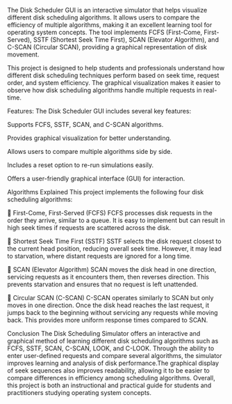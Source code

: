 The Disk Scheduler GUI is an interactive simulator that helps visualize different disk scheduling algorithms. It allows users to compare the efficiency of multiple algorithms, making it an excellent learning tool for operating system concepts. The tool implements FCFS (First-Come, First-Served), SSTF (Shortest Seek Time First), SCAN (Elevator Algorithm), and C-SCAN (Circular SCAN), providing a graphical representation of disk movement.

This project is designed to help students and professionals understand how different disk scheduling techniques perform based on seek time, request order, and system efficiency. The graphical visualization makes it easier to observe how disk scheduling algorithms handle multiple requests in real-time.

Features:
The Disk Scheduler GUI includes several key features:

Supports FCFS, SSTF, SCAN, and C-SCAN algorithms.

Provides graphical visualization for better understanding.

Allows users to compare multiple algorithms side by side.

Includes a reset option to re-run simulations easily.

Offers a user-friendly graphical interface (GUI) for interaction.


Algorithms Explained
This project implements the following four disk scheduling algorithms:

🔹 First-Come, First-Served (FCFS)
FCFS processes disk requests in the order they arrive, similar to a queue. It is easy to implement but can result in high seek times if requests are scattered across the disk.

🔹 Shortest Seek Time First (SSTF)
SSTF selects the disk request closest to the current head position, reducing overall seek time. However, it may lead to starvation, where distant requests are ignored for a long time.

🔹 SCAN (Elevator Algorithm)
SCAN moves the disk head in one direction, servicing requests as it encounters them, then reverses direction. This prevents starvation and ensures that no request is left unattended.

🔹 Circular SCAN (C-SCAN)
C-SCAN operates similarly to SCAN but only moves in one direction. Once the disk head reaches the last request, it jumps back to the beginning without servicing any requests while moving back. This provides more uniform response times compared to SCAN.

Conclusion
The Disk Scheduling Simulator offers an interactive and graphical method of learning different disk scheduling algorithms such as FCFS, SSTF, SCAN, C-SCAN, LOOK, and C-LOOK. Through the ability to enter user-defined requests and compare several algorithms, the simulator improves learning and analysis of disk performance.The graphical display of seek sequences also improves readability, allowing it to be easier to compare differences in efficiency among scheduling algorithms. Overall, this project is both an instructional and practical guide for students and practitioners studying operating system concepts.
